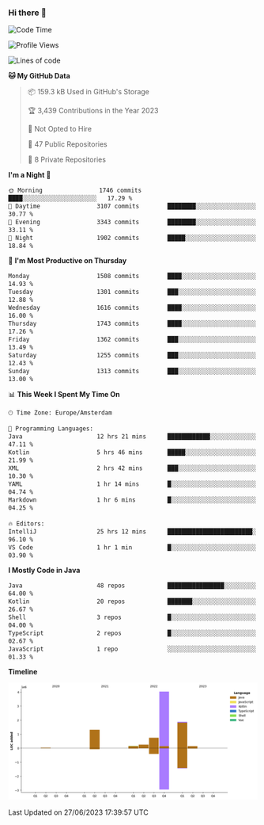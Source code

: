 ### Hi there 👋


<!--START_SECTION:waka-->
![Code Time](http://img.shields.io/badge/Code%20Time-3%2C282%20hrs%208%20mins-blue)

![Profile Views](http://img.shields.io/badge/Profile%20Views-109-blue)

![Lines of code](https://img.shields.io/badge/From%20Hello%20World%20I%27ve%20Written-8.6%20million%20lines%20of%20code-blue)

**🐱 My GitHub Data** 

> 📦 159.3 kB Used in GitHub's Storage 
 > 
> 🏆 3,439 Contributions in the Year 2023
 > 
> 🚫 Not Opted to Hire
 > 
> 📜 47 Public Repositories 
 > 
> 🔑 8 Private Repositories 
 > 
**I'm a Night 🦉** 

```text
🌞 Morning                1746 commits        ████░░░░░░░░░░░░░░░░░░░░░   17.29 % 
🌆 Daytime                3107 commits        ████████░░░░░░░░░░░░░░░░░   30.77 % 
🌃 Evening                3343 commits        ████████░░░░░░░░░░░░░░░░░   33.11 % 
🌙 Night                  1902 commits        █████░░░░░░░░░░░░░░░░░░░░   18.84 % 
```
📅 **I'm Most Productive on Thursday** 

```text
Monday                   1508 commits        ████░░░░░░░░░░░░░░░░░░░░░   14.93 % 
Tuesday                  1301 commits        ███░░░░░░░░░░░░░░░░░░░░░░   12.88 % 
Wednesday                1616 commits        ████░░░░░░░░░░░░░░░░░░░░░   16.00 % 
Thursday                 1743 commits        ████░░░░░░░░░░░░░░░░░░░░░   17.26 % 
Friday                   1362 commits        ███░░░░░░░░░░░░░░░░░░░░░░   13.49 % 
Saturday                 1255 commits        ███░░░░░░░░░░░░░░░░░░░░░░   12.43 % 
Sunday                   1313 commits        ███░░░░░░░░░░░░░░░░░░░░░░   13.00 % 
```


📊 **This Week I Spent My Time On** 

```text
🕑︎ Time Zone: Europe/Amsterdam

💬 Programming Languages: 
Java                     12 hrs 21 mins      ████████████░░░░░░░░░░░░░   47.11 % 
Kotlin                   5 hrs 46 mins       █████░░░░░░░░░░░░░░░░░░░░   21.99 % 
XML                      2 hrs 42 mins       ███░░░░░░░░░░░░░░░░░░░░░░   10.30 % 
YAML                     1 hr 14 mins        █░░░░░░░░░░░░░░░░░░░░░░░░   04.74 % 
Markdown                 1 hr 6 mins         █░░░░░░░░░░░░░░░░░░░░░░░░   04.25 % 

🔥 Editors: 
IntelliJ                 25 hrs 12 mins      ████████████████████████░   96.10 % 
VS Code                  1 hr 1 min          █░░░░░░░░░░░░░░░░░░░░░░░░   03.90 % 
```

**I Mostly Code in Java** 

```text
Java                     48 repos            ████████████████░░░░░░░░░   64.00 % 
Kotlin                   20 repos            ███████░░░░░░░░░░░░░░░░░░   26.67 % 
Shell                    3 repos             █░░░░░░░░░░░░░░░░░░░░░░░░   04.00 % 
TypeScript               2 repos             █░░░░░░░░░░░░░░░░░░░░░░░░   02.67 % 
JavaScript               1 repo              ░░░░░░░░░░░░░░░░░░░░░░░░░   01.33 % 
```



**Timeline**

![Lines of Code chart](https://raw.githubusercontent.com/powercasgamer/powercasgamer/master/assets/bar_graph.png)


 Last Updated on 27/06/2023 17:39:57 UTC
<!--END_SECTION:waka-->

